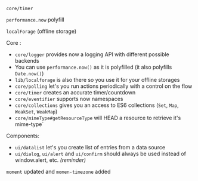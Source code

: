 <!---
channel: frontendchanges
release: 'Sprint 18'
permissions:
    - public
contributors:
    - 'Bertrand Chevrier'
--->

`core/timer`

`performance.now` polyfill

`localForage` (offline storage)

Core :

 - `core/logger` provides now a logging API with different possible backends
 - You can use `performance.now()` as it is polyfilled (it also polyfills `Date.now()`)
 - `lib/localforage` is also there so you use it for your offline storages
 - `core/polling` let's you run actions periodically with a control on the flow
 - `core/timer` creates an accurate timer/countdown
 - `core/eventifier` supports now namespaces
 - `core/collections` gives you an access to ES6 collections (`Set`, `Map`, `WeakSet`, `WeakMap`)
 - `core/mimeType#getResourceType` will HEAD a resource to retrieve it's mime-type`

Components:

 - `ui/datalist` let's you create list of entries from a data source
 - `ui/dialog`, `ui/alert` and `ui/confirm` should always be used instead of window.alert, etc. _(reminder)_

`moment` updated and `momen-timezone` added